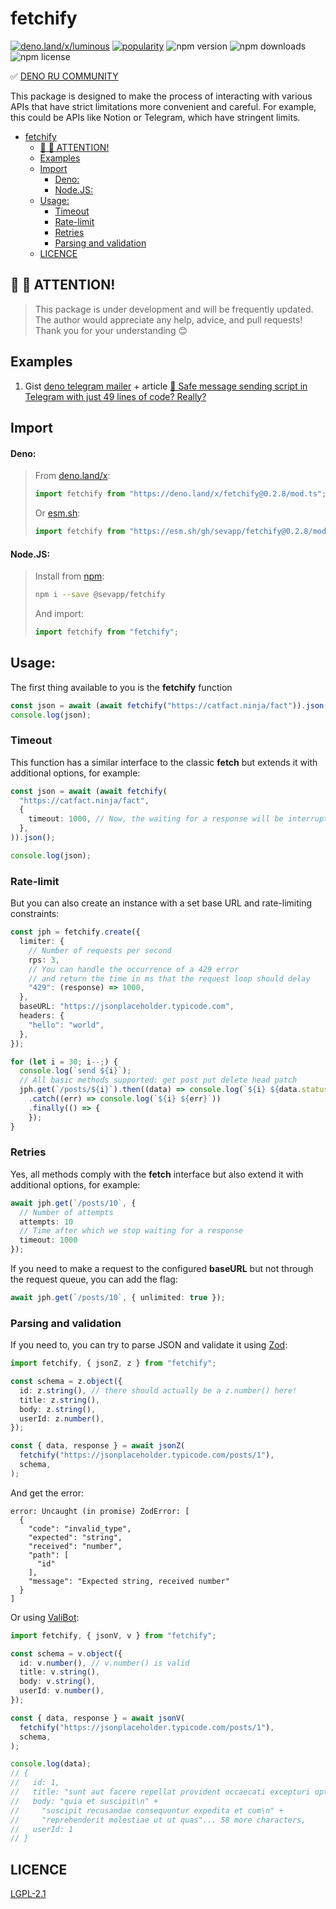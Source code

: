 # fetchify

[![deno.land/x/luminous](https://shield.deno.dev/x/fetchify)](https://deno.land/x/fetchify)
[![popularity](https://deno.land/badge/fetchify/popularity)](https://deno.land/x/fetchify)
![npm version](https://img.shields.io/npm/v/@sevapp/fetchify)
![npm downloads](https://img.shields.io/npm/dt/@sevapp/fetchify)
![npm license](https://img.shields.io/npm/l/@sevapp/fetchify)

✅ [DENO RU COMMUNITY](https://t.me/+3rL7e9JzPLRhZTli)

This package is designed to make the process of interacting with various APIs
that have strict limitations more convenient and careful. For example, this
could be APIs like Notion or Telegram, which have stringent limits.

- [fetchify](#fetchify)
  - [👋 👋 ATTENTION!](#--attention)
  - [Examples](#examples)
  - [Import](#import)
    - [Deno:](#deno)
    - [Node.JS:](#nodejs)
  - [Usage:](#usage)
    - [Timeout](#timeout)
    - [Rate-limit](#rate-limit)
    - [Retries](#retries)
    - [Parsing and validation](#parsing-and-validation)
  - [LICENCE](#licence)

## 👋 👋 ATTENTION!

> This package is under development and will be frequently updated. The author
> would appreciate any help, advice, and pull requests! Thank you for your
> understanding 😊

## Examples

1. Gist [deno telegram mailer](https://gist.github.com/sevapp/876e76399c2f88129f5259e17afe9582) + article [💌 Safe message sending script in Telegram with just 49 lines of code? Really?](https://dev.to/sevapp/safe-message-sending-script-in-telegram-with-just-49-lines-of-code-really-18jf)
   

## Import

#### Deno:

> From [deno.land/x](https://deno.land/x/fetchify):
>
> ```ts
> import fetchify from "https://deno.land/x/fetchify@0.2.8/mod.ts";
> ```
>
> Or [esm.sh](esm.sh):
>
> ```ts
> import fetchify from "https://esm.sh/gh/sevapp/fetchify@0.2.8/mod.ts";
> ```

#### Node.JS:

> Install from [npm](https://www.npmjs.com/package/@sevapp/fetchify):
>
> ```bash
> npm i --save @sevapp/fetchify
> ```
>
> And import:
>
> ```ts
> import fetchify from "fetchify";
> ```

## Usage:

The first thing available to you is the **fetchify** function

```ts
const json = await (await fetchify("https://catfact.ninja/fact")).json();
console.log(json);
```

### Timeout

This function has a similar interface to the classic **fetch** but extends it
with additional options, for example:

```ts
const json = await (await fetchify(
  "https://catfact.ninja/fact",
  {
    timeout: 1000, // Now, the waiting for a response will be interrupted after 1000 ms.
  },
)).json();

console.log(json);
```

### Rate-limit

But you can also create an instance with a set base URL and rate-limiting
constraints:

```ts
const jph = fetchify.create({
  limiter: {
    // Number of requests per second
    rps: 3,
    // You can handle the occurrence of a 429 error
    // and return the time in ms that the request loop should delay
    "429": (response) => 1000,
  },
  baseURL: "https://jsonplaceholder.typicode.com",
  headers: {
    "hello": "world",
  },
});

for (let i = 30; i--;) {
  console.log(`send ${i}`);
  // All basic methods supported: get post put delete head patch
  jph.get(`/posts/${i}`).then((data) => console.log(`${i} ${data.status}`))
    .catch((err) => console.log(`${i} ${err}`))
    .finally(() => {
    });
}
```

### Retries

Yes, all methods comply with the **fetch** interface but also extend it with
additional options, for example:

```ts
await jph.get(`/posts/10`, {
  // Number of attempts
  attempts: 10
  // Time after which we stop waiting for a response
  timeout: 1000
});
```

If you need to make a request to the configured **baseURL** but not through the
request queue, you can add the flag:

```ts
await jph.get(`/posts/10`, { unlimited: true });
```

### Parsing and validation

If you need to, you can try to parse JSON and validate it using
[Zod](https://github.com/colinhacks/zod):

```ts
import fetchify, { jsonZ, z } from "fetchify";

const schema = z.object({
  id: z.string(), // there should actually be a z.number() here!
  title: z.string(),
  body: z.string(),
  userId: z.number(),
});

const { data, response } = await jsonZ(
  fetchify("https://jsonplaceholder.typicode.com/posts/1"),
  schema,
);
```

And get the error:

```
error: Uncaught (in promise) ZodError: [
  {
    "code": "invalid_type",
    "expected": "string",
    "received": "number",
    "path": [
      "id"
    ],
    "message": "Expected string, received number"
  }
]
```

Or using [ValiBot](https://github.com/fabian-hiller/valibot):

```ts
import fetchify, { jsonV, v } from "fetchify";

const schema = v.object({
  id: v.number(), // v.number() is valid
  title: v.string(),
  body: v.string(),
  userId: v.number(),
});

const { data, response } = await jsonV(
  fetchify("https://jsonplaceholder.typicode.com/posts/1"),
  schema,
);

console.log(data);
// {
//   id: 1,
//   title: "sunt aut facere repellat provident occaecati excepturi optio reprehenderit",
//   body: "quia et suscipit\n" +
//     "suscipit recusandae consequuntur expedita et cum\n" +
//     "reprehenderit molestiae ut ut quas"... 58 more characters,
//   userId: 1
// }
```

## LICENCE

[LGPL-2.1](https://github.com/sevapp/fetchify/blob/main/LICENSE)
